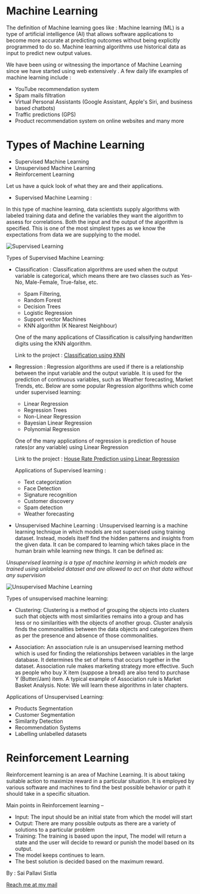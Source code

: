 # Machine Learning

The definition of Machine learning goes like : Machine learning (ML) is a type of artificial intelligence (AI) that allows software applications to become more accurate at predicting outcomes without being explicitly programmed to do so. 
Machine learning algorithms use historical data as input to predict new output values.

We have been using or witnessing the importance of Machine Learning since we have started using web extensively .
A few daily life examples of machine learning include : 

* YouTube recommendation system 
* Spam mails filtration
* Virtual Personal Assistants (Google Assistant, Apple's Siri, and business based chatbots)
* Traffic predictions (GPS)
* Product recommendation system on online websites and many more


# Types of Machine Learning
* Supervised Machine Learning
* Unsupervised Machine Learning 
* Reinforcement Learning 


Let us have a quick look of what they are and their applications. 

* Supervised Machine Learning :

 In this type of machine learning, data scientists supply algorithms with labeled training data and define the variables they want the algorithm to assess for correlations. 
 Both the input and the output of the algorithm is specified. This is one of the most simplest types as we know the expectations from data we are supplying to the model.
 
![Supervised Learning](https://github.com/sai-pallavi-2003/Open-contributions/blob/master/SaiPallavi_ML/supervised-machine-learning.png)
 
 Types of Supervised Machine Learning:
 * Classification :
   Classification algorithms are used when the output variable is categorical, which means there are two classes such as Yes-No, Male-Female, True-false, etc.
    * Spam Filtering,
    * Random Forest
    * Decision Trees
    * Logistic Regression
    * Support vector Machines
    * KNN algorithm (K Nearest Neighbour)
    
     One of the many applications of Classification is calssifying handwritten digits using the KNN algorithm.
     
     Link to the project : [Classification using KNN](https://github.com/sai-pallavi-2003/Hand-Written-Digit-Classification)
   
 * Regression :
   Regression algorithms are used if there is a relationship between the input variable and the output variable. 
   It is used for the prediction of continuous variables, such as Weather forecasting, Market Trends, etc. 
   Below are some popular Regression algorithms which come under supervised learning:
    * Linear Regression
    * Regression Trees
    * Non-Linear Regression
    * Bayesian Linear Regression
    * Polynomial Regression
    
    One of the many applications of regression is prediction of house rates(or any variable) using Linear Regression
    
    Link to the project : [House Rate Prediction using Linear Regression](https://github.com/sai-pallavi-2003/HousePricePrediction-using-Linear-Regression)

   Applications of Supervised learning :
   * Text categorization
   * Face Detection
   * Signature recognition
   * Customer discovery
   * Spam detection
   * Weather forecasting


* Unsupervised Machine Learning :
 Unsupervised learning is a machine learning technique in which models are not supervised using training dataset. Instead, models itself find the hidden patterns and insights from the given data. It can be compared to learning which takes place in the human brain while learning new things. It can be defined as:

*Unsupervised learning is a type of machine learning in which models are trained using unlabeled dataset and are allowed to act on that data without any supervision*
 
 ![Unsupervised Machine Learning](https://github.com/sai-pallavi-2003/Open-contributions/blob/master/SaiPallavi_ML/unsupervised-machine-learning-1.png)
 
 Types of unsupervised machine learning:
 
 * Clustering:
  Clustering is a method of grouping the objects into clusters such that objects with most similarities remains into a group and has less or no similarities with the objects of another group. Cluster analysis finds the commonalities between the data objects and categorizes them as per the presence and absence of those commonalities.
  
  * Association: An association rule is an unsupervised learning method which is used for finding the relationships between variables in the large database. It determines the set of items that occurs together in the dataset. Association rule makes marketing strategy more effective. Such as people who buy X item (suppose a bread) are also tend to purchase Y (Butter/Jam) item. A typical example of Association rule is Market Basket Analysis.
Note: We will learn these algorithms in later chapters.

Applications of Unsupervised Learning:
   * Products Segmentation
   * Customer Segmentation
   * Similarity Detection
   * Recommendation Systems
   * Labelling unlabelled datasets



# Reinforcement Learning

Reinforcement learning is an area of Machine Learning. It is about taking suitable action to maximize reward in a particular situation. It is employed by various software and machines to find the best possible behavior or path it should take in a specific situation. 

Main points in Reinforcement learning – 
 
* Input: The input should be an initial state from which the model will start
* Output: There are many possible outputs as there are a variety of solutions to a particular problem
* Training: The training is based upon the input, The model will return a state and the user will decide to reward or punish the model based on its output.
* The model keeps continues to learn.
* The best solution is decided based on the maximum reward.





By : Sai Pallavi Sistla

[Reach me at my mail](sistlasaipallavi2003@gmail.com)
